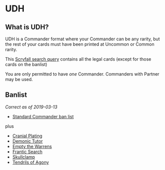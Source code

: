 # UDH

## What is UDH?

UDH is a Commander format where your Commander can be any rarity, but the rest of your cards must have been printed at Uncommon or Common rarity.

This [Scryfall search query](https://scryfall.com/search?q=f%3Aedh+r%3C%3Du) contains all the legal cards (except for those cards on the banlist)

You are only permitted to have *one* Commander. Commanders with Partner may be used. 

## Banlist

_Correct as of 2019-03-13_ 

- [Standard Commander ban list](https://scryfall.com/search?q=banned%3Aedh&order=name&as=grid&unique=cards)

plus

- [Cranial Plating](https://scryfall.com/card/mm2/206/cranial-plating)
- [Demonic Tutor](https://scryfall.com/card/lea/104/demonic-tutor)
- [Empty the Warrens](https://scryfall.com/card/dds/15/empty-the-warrens)
- [Frantic Search](https://scryfall.com/card/uma/57/frantic-search)
- [Skullclamp](https://scryfall.com/card/c17/222/skullclamp)
- [Tendrils of Agony](https://scryfall.com/card/scg/75/tendrils-of-agony)
